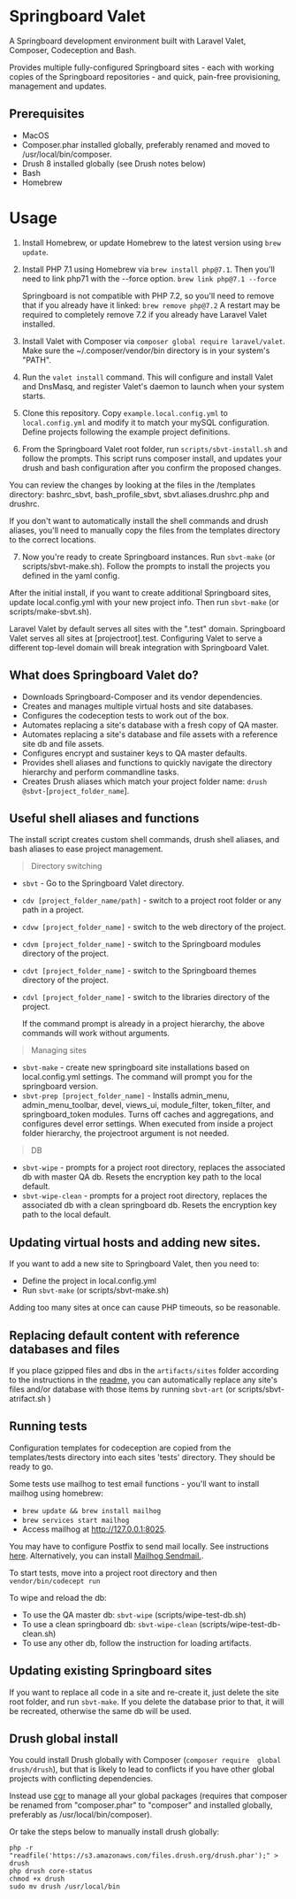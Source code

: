 # Springboard Valet

A Springboard development environment built with Laravel Valet,
 Composer, Codeception and Bash.

Provides multiple fully-configured Springboard sites - each with working 
copies of the Springboard repositories - and quick, pain-free 
provisioning, management and updates.

## Prerequisites

- MacOS
- Composer.phar installed globally, preferably renamed and moved 
to /usr/local/bin/composer.
- Drush 8 installed globally (see Drush notes below)
- Bash
- Homebrew

# Usage

1. Install Homebrew, or update Homebrew to the latest version using 
`brew update`.

2. Install PHP 7.1 using Homebrew via `brew install php@7.1`. Then
you'll need to link php71 with the --force option. `brew link php@7.1 --force`

    Springboard is 
not compatible with PHP 7.2, so you'll need to remove that if you 
already have it linked: `brew remove php@7.2` A restart may be required
to completely remove 7.2 if you already have Laravel Valet installed.

3. Install Valet with Composer via `composer global require laravel/valet`. 
Make sure the ~/.composer/vendor/bin directory is in your system's 
"PATH".

4. Run the `valet install` command. This will configure and install Valet 
and DnsMasq, and register Valet's daemon to launch when your system 
starts.

6. Clone this repository. Copy `example.local.config.yml` 
to `local.config.yml` and modify it to
match your mySQL configuration. Define projects following the example
project definitions.

7. From the Springboard Valet root folder, run `scripts/sbvt-install.sh` 
 and follow the prompts. This script runs composer install,
 and updates your drush and bash configuration after you 
 confirm the proposed changes. 

 You can review the changes by looking at the files in the /templates 
directory: bashrc_sbvt, bash_profile_sbvt, sbvt.aliases.drushrc.php 
and drushrc.

 If you don't want to automatically install the shell 
commands and drush aliases, you'll need to manually copy the files 
from the templates directory to the correct locations.

7. Now you're ready to create Springboard instances. Run `sbvt-make` 
(or scripts/sbvt-make.sh). Follow the prompts to install the projects 
you defined in the yaml config.

After the initial install, if you want to create additional Springboard 
sites, update local.config.yml with your new project info. Then 
run `sbvt-make` (or scripts/make-sbvt.sh).

Laravel Valet by default serves all sites with the ".test" domain. 
Springboard Valet serves all sites at [projectroot].test. Configuring 
 Valet to serve a different top-level domain will break integration
 with Springboard Valet.
 
## What does Springboard Valet do?

* Downloads Springboard-Composer and its vendor dependencies.
* Creates and manages multiple virtual hosts and site databases.
* Configures the codeception tests to work out of the box.
* Automates replacing a site's database with a fresh copy of QA master.
* Automates replacing a site's database and file assets with
a reference site db and file assets.
* Configures encrypt and sustainer keys to QA master defaults.
* Provides shell aliases and functions to quickly navigate the directory
hierarchy and perform commandline tasks.
* Creates Drush aliases which match your project folder name:
`drush @sbvt-`[`project_folder_name`].

## Useful shell aliases and functions

The install script creates custom shell commands, drush shell aliases,
and bash aliases to ease project management.

> Directory switching

* `sbvt` - Go to the Springboard Valet directory.
* `cdv [project_folder_name/path]` - switch to a project root folder or any path in a 
project.
* `cdvw [project_folder_name]` - switch to the web directory of the project.
* `cdvm [project_folder_name]` - switch to the Springboard modules directory 
of the project.
* `cdvt [project_folder_name]` - switch to the Springboard themes directory 
of the project.
* `cdvl [project_folder_name]` - switch to the libraries directory of the project.

    If the command prompt is already in a project hierarchy, the above commands will
work without arguments.


>  Managing sites

* `sbvt-make` - create new springboard site installations based on 
local.config.yml settings. The command will prompt you for the 
springboard version.
* `sbvt-prep [project_folder_name]` - Installs admin_menu, 
admin_menu_toolbar, devel, views_ui, module_filter, token_filter, and springboard_token
modules. Turns off caches and aggregations, and configures devel error 
settings. When executed from inside a project folder hierarchy, the 
projectroot argument is not needed.

> DB

* `sbvt-wipe` - prompts for a project root directory,  replaces the
 associated db with master QA db. Resets the encryption key path to the 
 local default.
* `sbvt-wipe-clean` - prompts for a project root directory, replaces
 the associated db with a clean springboard db. Resets the encryption 
 key path to the local default.

## Updating virtual hosts and adding new sites.

If you want to add a new site to Springboard Valet, then you need to:
* Define the project in local.config.yml
* Run `sbvt-make` (or scripts/sbvt-make.sh)

Adding too many sites at once can cause PHP timeouts, so be reasonable.

## Replacing default content with reference databases and files

If you place gzipped files and dbs in the `artifacts/sites` folder 
according to the instructions in the [readme,](https://github.com/kljr/springboard-valet/blob/master/artifacts/README.md)
you can automatically replace any site's files and/or database with those items
by running `sbvt-art` (or scripts/sbvt-atrifact.sh )

## Running tests

Configuration templates for codeception are copied from the
templates/tests directory into each sites 'tests' directory. They
should be ready to go. 

Some tests use mailhog to test email functions - you'll want to install
 mailhog using homebrew:
 
 * `brew update && brew install mailhog`
 * `brew services start mailhog`
 * Access mailhog at http://127.0.0.1:8025.

You may have to configure Postfix to send mail locally. See instructions [here](https://www.joshstauffer.com/send-test-emails-on-a-mac-with-mailhog/).
Alternatively, you can install [Mailhog Sendmail.](https://jonchristopher.us/blog/mylocaldev-part-3-mailhog-mhsendmail-os-x/).


To start tests, move into a project root directory and then
 `vendor/bin/codecept run`
 
To wipe and reload the db:

* To use the QA master db: `sbvt-wipe` (scripts/wipe-test-db.sh)
* To use a clean springboard db: `sbvt-wipe-clean` (scripts/wipe-test-db-clean.sh) 
* To use any other db, follow the instruction for loading artifacts.

## Updating existing Springboard sites

If you want to replace all code in a site and re-create it, 
just delete the site root folder, and run `sbvt-make`.  If you delete
the database prior to that, it will be recreated, otherwise the same
db will be used.

## Drush global install

You could install Drush globally with Composer (`composer require 
global drush/drush`), but that is likely to lead to conflicts
if you have other global projects with conflicting dependencies.

Instead use [cgr](https://github.com/consolidation/cgr) to manage all 
your global packages (requires that composer be renamed from 
"composer.phar" to "composer" and installed globally, preferably 
as /usr/local/bin/composer).

Or take the steps below to manually install drush globally:

    php -r "readfile('https://s3.amazonaws.com/files.drush.org/drush.phar');" > drush
    php drush core-status
    chmod +x drush
    sudo mv drush /usr/local/bin
